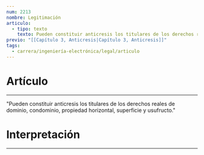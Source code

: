 ```yaml
---
num: 2213
nombre: Legitimación
articulo:
  - tipo: texto
    texto: Pueden constituir anticresis los titulares de los derechos reales de dominio, condominio, propiedad horizontal, superficie y usufructo.
previo: "[[Capítulo 3, Anticresis|Capítulo 3, Anticresis]]"
tags:
  - carrera/ingeniería-electrónica/legal/articulo
---
```

# Artículo
---
"Pueden constituir anticresis los titulares de los derechos reales de dominio, condominio, propiedad horizontal, superficie y usufructo."

# Interpretación
---
